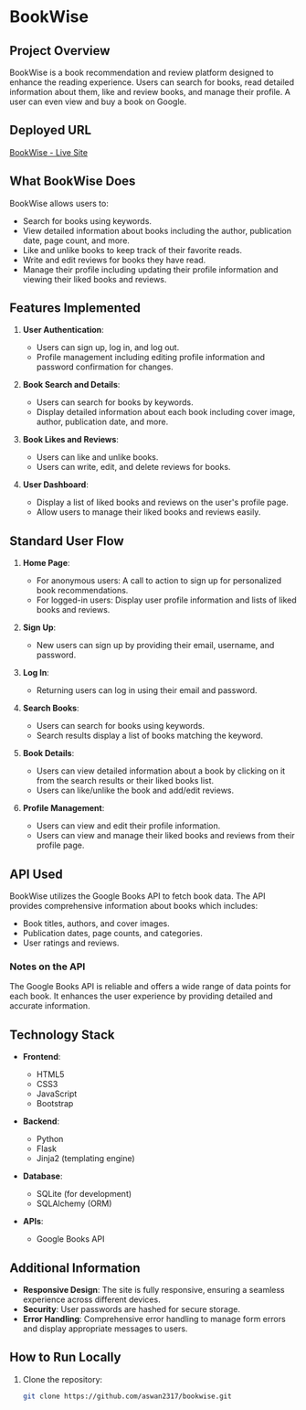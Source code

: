 # BookWise

## Project Overview

BookWise is a book recommendation and review platform designed to enhance the reading experience.
Users can search for books, read detailed information about them, like and review books, and manage their profile.
A user can even view and buy a book on Google. 

## Deployed URL

[BookWise - Live Site](https://bookwise-capstone-project1.onrender.com)

## What BookWise Does

BookWise allows users to:
- Search for books using keywords.
- View detailed information about books including the author, publication date, page count, and more.
- Like and unlike books to keep track of their favorite reads.
- Write and edit reviews for books they have read.
- Manage their profile including updating their profile information and viewing their liked books and reviews.

## Features Implemented

1. **User Authentication**:
   - Users can sign up, log in, and log out.
   - Profile management including editing profile information and password confirmation for changes.
   
2. **Book Search and Details**:
   - Users can search for books by keywords.
   - Display detailed information about each book including cover image, author, publication date, and more.
   
3. **Book Likes and Reviews**:
   - Users can like and unlike books.
   - Users can write, edit, and delete reviews for books.
   
4. **User Dashboard**:
   - Display a list of liked books and reviews on the user's profile page.
   - Allow users to manage their liked books and reviews easily.

## Standard User Flow

1. **Home Page**:
   - For anonymous users: A call to action to sign up for personalized book recommendations.
   - For logged-in users: Display user profile information and lists of liked books and reviews.

2. **Sign Up**:
   - New users can sign up by providing their email, username, and password.

3. **Log In**:
   - Returning users can log in using their email and password.

4. **Search Books**:
   - Users can search for books using keywords.
   - Search results display a list of books matching the keyword.

5. **Book Details**:
   - Users can view detailed information about a book by clicking on it from the search results or their liked books list.
   - Users can like/unlike the book and add/edit reviews.

6. **Profile Management**:
   - Users can view and edit their profile information.
   - Users can view and manage their liked books and reviews from their profile page.

## API Used

BookWise utilizes the Google Books API to fetch book data. The API provides comprehensive information about books which includes:
- Book titles, authors, and cover images.
- Publication dates, page counts, and categories.
- User ratings and reviews.

### Notes on the API

The Google Books API is reliable and offers a wide range of data points for each book. It enhances the user 
experience by providing detailed and accurate information.

## Technology Stack

- **Frontend**:
  - HTML5
  - CSS3
  - JavaScript
  - Bootstrap

- **Backend**:
  - Python
  - Flask
  - Jinja2 (templating engine)

- **Database**:
  - SQLite (for development)
  - SQLAlchemy (ORM)

- **APIs**:
  - Google Books API

## Additional Information

- **Responsive Design**: The site is fully responsive, ensuring a seamless experience across different devices.
- **Security**: User passwords are hashed for secure storage.
- **Error Handling**: Comprehensive error handling to manage form errors and display appropriate messages to users.

## How to Run Locally

1. Clone the repository:
   ```bash
   git clone https://github.com/aswan2317/bookwise.git
